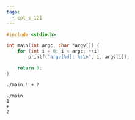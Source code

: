 ```yaml
---
tags:
  - cpt_s_121
---
```


```c
#include <stdio.h>

int main(int argc, char *argv[]) {
	for (int i = 0; i < argc; ++i)
		printf("argv[%d]: %s\n", i, argv[i]);

	return 0;
}
```

```bash
./main 1 + 2
```

```
./main
1
+
2
```